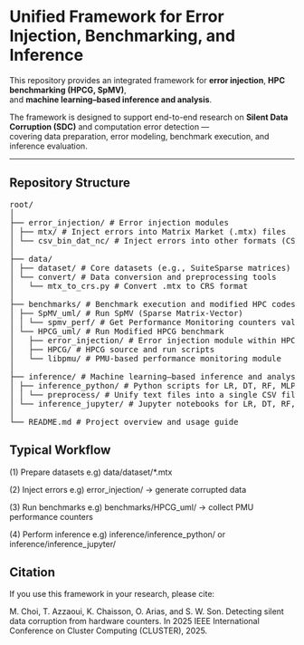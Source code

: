 #  Unified Framework for Error Injection, Benchmarking, and Inference

This repository provides an integrated framework for **error injection**, **HPC benchmarking (HPCG, SpMV)**,  
and **machine learning–based inference and analysis**.  

The framework is designed to support end-to-end research on **Silent Data Corruption (SDC)** and computation error detection —  
covering data preparation, error modeling, benchmark execution, and inference evaluation.

---

##  Repository Structure
<pre lang="md">
root/
│
├── error_injection/ # Error injection modules
│ ├── mtx/ # Inject errors into Matrix Market (.mtx) files
│ └── csv_bin_dat_nc/ # Inject errors into other formats (CSV/BIN/DAT/NC)
│
├── data/
│ ├── dataset/ # Core datasets (e.g., SuiteSparse matrices)
│ └── convert/ # Data conversion and preprocessing tools
│   └── mtx_to_crs.py # Convert .mtx to CRS format
│
├── benchmarks/ # Benchmark execution and modified HPC codes
│ ├── SpMV_uml/ # Run SpMV (Sparse Matrix-Vector)
│ │ └── spmv_perf/ # Get Performance Monitoring counters values
│ └── HPCG_uml/ # Run Modified HPCG benchmark
│   ├── error_injection/ # Error injection module within HPCG
│   ├── HPCG/ # HPCG source and run scripts
│   └── libpmu/ # PMU-based performance monitoring module
│
├── inference/ # Machine learning–based inference and analysis
│ ├── inference_python/ # Python scripts for LR, DT, RF, MLP models and metrics
│ │ └── preprocess/ # Unify text files into a single CSV file
│ └── inference_jupyter/ # Jupyter notebooks for LR, DT, RF, MLP models and metrics
│
└── README.md # Project overview and usage guide
</pre>
## Typical Workflow

(1) Prepare datasets
   e.g) data/dataset/*.mtx

(2) Inject errors
   e.g) error_injection/ → generate corrupted data

(3) Run benchmarks
   e.g) benchmarks/HPCG_uml/ → collect PMU performance counters

(4) Perform inference
   e.g) inference/inference_python/ or inference/inference_jupyter/

## Citation
If you use this framework in your research, please cite:

M. Choi, T. Azzaoui, K. Chaisson, O. Arias, and S. W. Son. Detecting silent data corruption from hardware counters.
In 2025 IEEE International Conference on Cluster Computing (CLUSTER), 2025.

